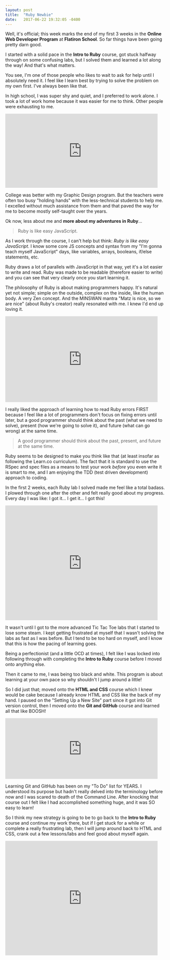 ```yaml
---
layout: post
title:  "Ruby Newbie"
date:   2017-06-22 19:32:05 -0400
---
```


Well, it's official; this week marks the end of my first 3 weeks in the **Online Web Developer Program** at **Flatiron School**. So far things have been going pretty darn good.

I started with a solid pace in the **Intro to Ruby** course, got stuck halfway through on some confusing labs, but I solved them and learned a lot along the way! And that's what matters.

You see, I'm one of those people who likes to wait to ask for help until I absolutely need it. I feel like I learn best by trying to solve the problem on my own first. I've always been like that.

In high school, I was super shy and quiet, and I preferred to work alone. I took a lot of work home because it was easier for me to think. Other people were exhausting to me. 

<iframe src="https://giphy.com/embed/rbDUB907SGjsY" width="480" height="233" frameBorder="0" class="giphy-embed" allowFullScreen></iframe>

College was better with my Graphic Design program. But the teachers were often too busy "holding hands" with the less-technical students to help me. I excelled without much assistance from them and that paved the way for me to become mostly self-taught over the years.

Ok now, less about me and **more about my adventures in Ruby**...

> Ruby is like easy JavaScript.

As I work through the course, I can't help but think: *Ruby is like easy JavaScript*. I know some core JS concepts and syntax from my "I'm gonna teach myself JavaScript" days, like variables, arrays, booleans, if/else statements, etc.

Ruby draws a lot of parallels with JavaScript in that way, yet it's a lot easier to write and read. Ruby was made to be readable (therefore easier to write) and you can see that very clearly once you start learning it.

The philosophy of Ruby is about making programmers happy. It's natural yet not simple; simple on the outside, complex on the inside, like the human body. A very Zen concept. And the MINSWAN mantra "Matz is nice, so we are nice" (about Ruby's creator) really resonated with me. I knew I'd end up loving it.

<iframe src="https://giphy.com/embed/3og0IIvzKAa5nkDKIU" width="480" height="270" frameBorder="0" class="giphy-embed" allowFullScreen></iframe>

I really liked the approach of learning how to read Ruby errors FIRST because I feel like a lot of programmers don't focus on fixing errors until later, but a good programmer should think about the past (what we need to solve), present (how we're going to solve it), and future (what can go wrong) at the same time.

> A good programmer should think about the past, present, and future at the same time.

Ruby seems to be designed to make you think like that (at least insofar as following the Learn.co curriculum). The fact that it is standard to use the RSpec and spec files as a means to test your work *before* you even write it is smart to me, and I am enjoying the TDD (test driven development) approach to coding.

In the first 2 weeks, each Ruby lab I solved made me feel like a total badass. I plowed through one after the other and felt really good about my progress. Every day I was like: I got it... I get it... I got this!

<iframe src="https://giphy.com/embed/i7mSoaLtlFsmk" width="480" height="361" frameBorder="0" class="giphy-embed" allowFullScreen></iframe>

It wasn't until I got to the more advanced Tic Tac Toe labs that I started to lose some steam. I kept getting frustrated at myself that I wasn't solving the labs as fast as I was before. But I tend to be too hard on myself, and I know that this is how the pacing of learning goes.

Being a perfectionist (and a little OCD at times), I felt like I was locked into following through with completing the **Intro to Ruby** course before I moved onto anything else.

Then it came to me, I was being too black and white. This program is about learning at your own pace so why shouldn't I jump around a little!

So I did just that; moved onto the **HTML and CSS** course which I knew would be cake because I already know HTML and CSS like the back of my hand. I paused on the "Setting Up a New Site" part since it got into Git version control, then I moved onto the **Git and GitHub** course and learned all that like BOOSH!

<iframe src="https://giphy.com/embed/PhKhSXofSAm3e" width="480" height="191" frameBorder="0" class="giphy-embed" allowFullScreen></iframe>

Learning Git and GitHub has been on my "To Do" list for YEARS. I understood its purpose but hadn't really delved into the terminology before now and I was scared to death of the Command Line. After knocking that course out I felt like I had accomplished something huge, and it was SO easy to learn!

So I think my new strategy is going to be to go back to the **Intro to Ruby** course and continue my work there, but if I get stuck for a while or complete a really frustrating lab, then I will jump around back to HTML and CSS, crank out a few lessons/labs and feel good about myself again.

<iframe src="https://giphy.com/embed/vzO0Vc8b2VBLi" width="480" height="360" frameBorder="0" class="giphy-embed" allowFullScreen></iframe>
